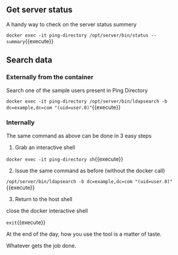 ## Get server status

A handy way to check on the server status summery

`docker exec -it ping-directory /opt/server/bin/status --summary`{{execute}}


## Search data

### Externally from the container

Search one of the sample users present in Ping Directory 

`docker exec -it ping-directory /opt/server/bin/ldapsearch -b dc=example,dc=com "(uid=user.0)"`{{execute}}


### Internally

The same command as above can be done in 3 easy steps

1. Grab an interactive shell

`docker exec -it ping-directory sh`{{execute}}

2. Issue the same command as before (without the docker call)

`/opt/server/bin/ldapsearch -b dc=example,dc=com "(uid=user.0)"`{{execute}}

3. Return to the host shell

close the docker interactive shell

`exit`{{execute}}

At the end of the day, how you use the tool is a matter of taste.

Whatever gets the job done.
